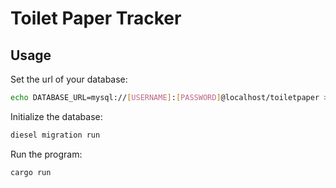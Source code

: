 # Toilet Paper Tracker

## Usage ##

Set the url of your database:

```sh
echo DATABASE_URL=mysql://[USERNAME]:[PASSWORD]@localhost/toiletpaper > .env
```

Initialize the database:

```sh
diesel migration run
```

Run the program:

```sh
cargo run
```
